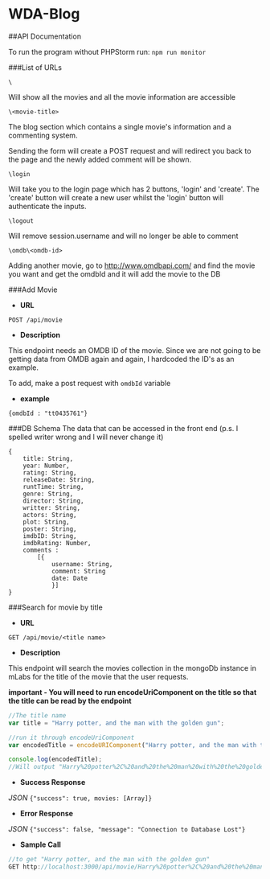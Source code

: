 # WDA-Blog

##API Documentation

To run the program without PHPStorm run: `npm run monitor`


###List of URLs
```
\
```
Will show all the movies and all the movie information are accessible

```
\<movie-title>
```
The blog section which contains a single movie's information
and a commenting system.

Sending the form will create a POST request and will redirect you back to the page and the newly added comment will be shown.

```
\login
```
Will take you to the login page which has 2 buttons, 'login' and 'create'. The 'create' button will create a new user whilst the 'login' button will authenticate the inputs.

```
\logout
```
Will remove session.username and will no longer be able to comment

```
\omdb\<omdb-id>
```
Adding another movie, go to http://www.omdbapi.com/ and find the movie you want and get the omdbId and it will add the movie to the DB

###Add Movie
* **URL**
```
POST /api/movie
```

* **Description**

This endpoint needs an OMDB ID of the movie. Since we are not going to be getting data from OMDB again and again, I hardcoded the ID's as an example.

To add, make a post request with `omdbId` variable

* **example**
```
{omdbId : "tt0435761"}
```
###DB Schema
The data that can be accessed in the front end (p.s. I spelled writer wrong and I will never change it)

```
{
    title: String,
    year: Number,
    rating: String,
    releaseDate: String,
    runtTime: String,
    genre: String,
    director: String,
    writter: String,
    actors: String,
    plot: String,
    poster: String,
    imdbID: String,
    imdbRating: Number,
    comments :
        [{
            username: String,
            comment: String
            date: Date
            }]
}
```


###Search for movie by title
* **URL**
```
GET /api/movie/<title name>
```

* **Description**

This endpoint will search the movies collection in the mongoDb instance in mLabs
for the title of the movie that the user requests.

**important - You will need to run encodeUriComponent on the title so that
the title can be read by the endpoint**

```javascript
//The title name
var title = "Harry potter, and the man with the golden gun";

//run it through encodeUriComponent
var encodedTitle = encodeURIComponent("Harry potter, and the man with the golden gun");

console.log(encodedTitle);
//Will output "Harry%20potter%2C%20and%20the%20man%20with%20the%20golden%20gun"

```

* **Success Response**

*JSON* `{"success": true, movies: [Array]}`

* **Error Response**

*JSON* `{"success": false, "message": "Connection to Database Lost"}`

* **Sample Call**
```javascript
//to get "Harry potter, and the man with the golden gun"
GET http://localhost:3000/api/movie/Harry%20potter%2C%20and%20the%20man%20with%20the%20golden%20gun
```
